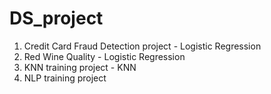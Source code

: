 # DS_project
1. Credit Card Fraud Detection project - Logistic Regression
2. Red Wine Quality - Logistic Regression 
3. KNN training project - KNN
4. NLP training project
